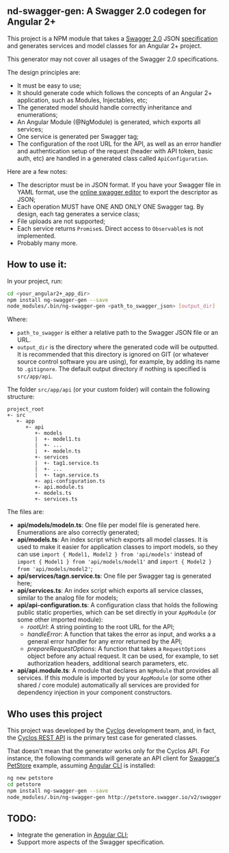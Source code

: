 nd-swagger-gen: A Swagger 2.0 codegen for Angular 2+
---

This project is a NPM module that takes a [Swagger 2.0](http://swagger.io/)
JSON [specification](http://swagger.io/specification/) and generates services and
model classes for an Angular 2+ project.

This generator may not cover all usages of the Swagger 2.0 specifications.

The design principles are:

- It must be easy to use;
- It should generate code which follows the concepts of an Angular 2+ application,
  such as Modules, Injectables, etc;
- The generated model should handle correctly inheritance and enumerations;
- An Angular Module (@NgModule) is generated, which exports all services;
- One service is generated per Swagger tag;
- The configuration of the root URL for the API, as well as an error handler and
  authentication setup of the request (header with API token, basic auth, etc)
  are handled in a generated class called `ApiConfiguration`.

Here are a few notes:

- The descriptor must be in JSON format. If you have your Swagger file in
  YAML format, use the [online swagger editor](http://editor.swagger.io) to
  export the descriptor as JSON;
- Each operation MUST have ONE AND ONLY ONE Swagger tag. By design, each tag
  generates a service class;
- File uploads are not supported;
- Each service returns `Promise`s. Direct access to `Observable`s is not implemented.
- Probably many more.

## How to use it:
In your project, run:
```bash
cd <your_angular2+_app_dir>
npm install ng-swagger-gen --save
node_modules/.bin/ng-swagger-gen <path_to_swagger_json> [output_dir]
```
Where:

- `path_to_swagger` is either a relative path to the Swagger JSON file or an URL.
- `output_dir` is the directory where the generated code will be outputted. It is
  recommended that this directory is ignored on GIT (or whatever source control
  software you are using), for example, by adding its name to `.gitignore`. The
  default output directory if nothing is specified is `src/app/api`.

The folder `src/app/api` (or your custom folder) will contain the following structure:

```
project_root
+- src
   +- app
      +- api
         +- models
         |  +- model1.ts
         |  +- ...
         |  +- modeln.ts
         +- services
         |  +- tag1.service.ts
         |  +- ...
         |  +- tagn.service.ts
         +- api-configuration.ts
         +- api.module.ts
         +- models.ts
         +- services.ts
```

The files are:

- **api/models/model*n*.ts**: One file per model file is generated here. Enumerations
  are also correctly generated;
- **api/models.ts**: An index script which exports all model classes. It is used to make
  it easier for application classes to import models, so they can use
  `import { Model1, Model2 } from 'api/models'` instead of 
  `import { Model1 } from 'api/models/model1'` 
  and `import { Model2 } from 'api/models/model2'`;
- **api/services/tag*n*.service.ts**: One file per Swagger tag is generated here;
- **api/services.ts**: An index script which exports all service classes, similar to
  the analog file for models;
- **api/api-configuration.ts**: A configuration class that holds the following public static
  properties, which can be set directly in your `AppModule` (or some other imported module):
  - *rootUrl*: A string pointing to the root URL for the API;
  - *handleError*: A function that takes the error as input, and works a a general error handler
    for any error returned by the API;
  - *prepareRequestOptions*: A function that takes a `RequestOptions` object before any actual
    request. It can be used, for example, to set authorization headers, additional search parameters,
    etc.
- **api/api.module.ts**: A module that declares an `NgModule` that provides all services.
  If this module is imported by your `AppModule` (or some other shared / core module) automatically
  all services are provided for dependency injection in your component constructors.

## Who uses this project
This project was developed by the [Cyclos](http://cyclos.org) development team, and, in fact, the
[Cyclos REST API](https://demo.cyclos.org/api) is the primary test case for generated classes.

That doesn't mean that the generator works only for the Cyclos API. For instance, the following
commands will generate an API client for [Swagger's PetStore](http://petstore.swagger.io) example,
assuming [Angular CLI](https://cli.angular.io/) is installed:
```bash
ng new petstore
cd petstore
npm install ng-swagger-gen --save
node_modules/.bin/ng-swagger-gen http://petstore.swagger.io/v2/swagger.json
```

## TODO:

- Integrate the generation in [Angular CLI](https://cli.angular.io/);
- Support more aspects of the Swagger specification.
